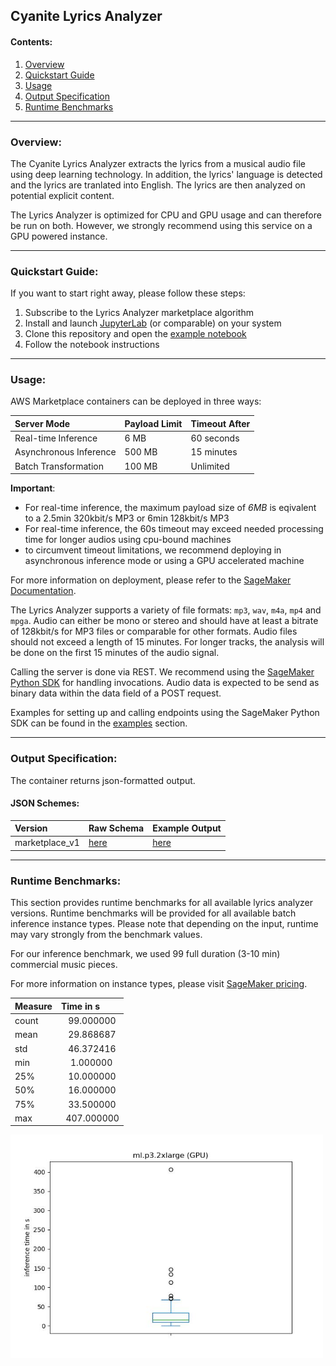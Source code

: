 ## Cyanite Lyrics Analyzer

#### Contents:
1. [Overview](#overview)
2. [Quickstart Guide](#quickstart)
3. [Usage](#usage)
4. [Output Specification](#outputspec)
5. [Runtime Benchmarks](#runtime)

___
<a name="overview"></a>
### Overview:

The Cyanite Lyrics Analyzer extracts the lyrics from a musical audio file using deep learning technology.
In addition, the lyrics' language is detected and the lyrics are tranlated into English.
The lyrics are then analyzed on potential explicit content.

The Lyrics Analyzer is optimized for CPU and GPU usage and can therefore be run on both. However, we strongly recommend using this service on a GPU powered instance.

___
<a name="quickstart"></a>
### Quickstart Guide:

If you want to start right away, please follow these steps:

1. Subscribe to the Lyrics Analyzer marketplace algorithm
2. Install and launch [JupyterLab](https://jupyterlab.readthedocs.io/en/stable/getting_started/installation.html) (or comparable) on your system
3. Clone this repository and open the [example notebook](examples/cyanite-lyrics-analyzer-marketplace-example.ipynb)
4. Follow the notebook instructions

___
<a name="usage"></a>
### Usage:

AWS Marketplace containers can be deployed in three ways:

| Server Mode | Payload Limit | Timeout After |
| :------------- | :------------- | :------------- |
| Real-time Inference | 6 MB | 60 seconds |
| Asynchronous Inference | 500 MB | 15 minutes |
| Batch Transformation | 100 MB | Unlimited |

__Important__:
- For real-time inference, the maximum payload size of _6MB_ is eqivalent to a 2.5min 320kbit/s MP3 or 6min 128kbit/s MP3
- For real-time inference, the 60s timeout may exceed needed processing time for longer audios using cpu-bound machines
- to circumvent timeout limitations, we recommend deploying in asynchronous inference mode or using a GPU accelerated machine

For more information on deployment, please refer to the [SageMaker Documentation](https://docs.aws.amazon.com/sagemaker/latest/dg/deploy-model.html).

The Lyrics Analyzer supports a variety of file formats: `mp3`, `wav`, `m4a`, `mp4` and `mpga`. Audio can either be mono or stereo and should have at least a bitrate of 128kbit/s for MP3 files or comparable for other formats. Audio files should not exceed a length of 15 minutes. For longer tracks, the analysis will be done on the first 15 minutes of the audio signal.  

Calling the server is done via REST. We recommend using the [SageMaker Python SDK](https://sagemaker.readthedocs.io) for handling invocations.
Audio data is expected to be send as binary data within the data field of a POST request.  

Examples for setting up and calling endpoints using the SageMaker Python SDK can be found in the [examples](examples) section.
___
<a name="outputspec"></a>
### Output Specification:

The container returns json-formatted output.

#### JSON Schemes:

<!--- created with https://github.com/adobe/jsonschema2md --->

| Version | Raw Schema |  Example Output
| :--- | :--- | :--- |
| marketplace_v1 | [here](schemes/marketplace_v1/schema/marketplace_v1.schema.json) | [here](schemes/marketplace_v1/example/marketplace_v1_example_output.json) |


___
<a name="runtime"></a>
### Runtime Benchmarks:

This section provides runtime benchmarks for all available lyrics analyzer versions. Runtime benchmarks will be provided for all available batch inference instance types. Please note that depending on the input, runtime may vary strongly from the benchmark values. 

For our inference benchmark, we used 99 full duration (3-10 min) commercial music pieces.

For more information on instance types, please visit [SageMaker pricing](https://aws.amazon.com/sagemaker/pricing/). 

|    Measure    | Time in s|
| :--- | :--- |
| count  |   99.000000|
| mean   |   29.868687|
| std    |   46.372416|
| min    |    1.000000|
| 25%    |   10.000000|
| 50%    |   16.000000|
| 75%    |   33.500000|
| max    |  407.000000|


<p float="left">
  <img src="examples/batch_outputs_gpu.jpg" width="500" />
</p>

